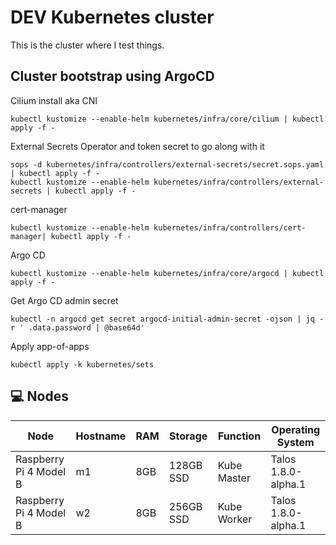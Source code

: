 # DEV Kubernetes cluster

This is the cluster where I test things.


## Cluster bootstrap using ArgoCD

Cilium install aka CNI

```shell
kubectl kustomize --enable-helm kubernetes/infra/core/cilium | kubectl apply -f -
```

External Secrets Operator and token secret to go along with it
```shell
sops -d kubernetes/infra/controllers/external-secrets/secret.sops.yaml | kubectl apply -f -
kubectl kustomize --enable-helm kubernetes/infra/controllers/external-secrets | kubectl apply -f -
```

cert-manager
```shell
kubectl kustomize --enable-helm kubernetes/infra/controllers/cert-manager| kubectl apply -f -
```

Argo CD
```shell
kubectl kustomize --enable-helm kubernetes/infra/core/argocd | kubectl apply -f -
```

Get Argo CD admin secret

```shell
kubectl -n argocd get secret argocd-initial-admin-secret -ojson | jq -r ' .data.password | @base64d'
```

Apply app-of-apps

```shell
kubectl apply -k kubernetes/sets
```



## 💻 Nodes
| Node                   | Hostname | RAM | Storage   | Function    | Operating System    |
|------------------------|----------|-----|-----------|-------------|---------------------|
| Raspberry Pi 4 Model B | m1       | 8GB | 128GB SSD | Kube Master | Talos 1.8.0-alpha.1 |
| Raspberry Pi 4 Model B | w2       | 8GB | 256GB SSD | Kube Worker | Talos 1.8.0-alpha.1 |
